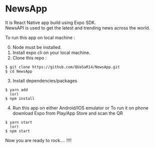 # NewsApp
It is React Native app build using Expo SDK.  
NewsAPI is used to get the latest and trending news across the world. 

To run this app on local machine :

0. Node must be installed.
1. Install expo cli on your local machine. 
2. Clone this repo : 

```
$ git clone https://github.com/QUaSaR14/NewsApp.git
$ cd NewsApp
```

3. Install dependencies/packages
```
$ yarn add 
  (or)
$ npm install
```

4. Run this app on either Android/IOS emulator or 
 To run it on phone download Expo from Play/App Store and scan the QR
```
$ yarn start 
  (or)
$ npm start
```

Now you are ready to rock.... !!!!
